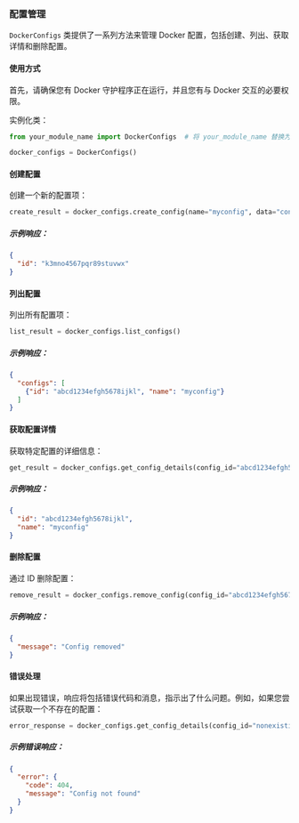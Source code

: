 ### 配置管理

`DockerConfigs` 类提供了一系列方法来管理 Docker 配置，包括创建、列出、获取详情和删除配置。

#### 使用方式

首先，请确保您有 Docker 守护程序正在运行，并且您有与 Docker 交互的必要权限。

实例化类：

```python
from your_module_name import DockerConfigs  # 将 your_module_name 替换为您模块的实际名称

docker_configs = DockerConfigs()
```

#### 创建配置

创建一个新的配置项：

```python
create_result = docker_configs.create_config(name="myconfig", data="config_data_here")
```

##### 示例响应：

```json
{
  "id": "k3mno4567pqr89stuvwx"
}
```

#### 列出配置

列出所有配置项：

```python
list_result = docker_configs.list_configs()
```

##### 示例响应：

```json
{
  "configs": [
    {"id": "abcd1234efgh5678ijkl", "name": "myconfig"}
  ]
}
```

#### 获取配置详情

获取特定配置的详细信息：

```python
get_result = docker_configs.get_config_details(config_id="abcd1234efgh5678ijkl")
```

##### 示例响应：

```json
{
  "id": "abcd1234efgh5678ijkl",
  "name": "myconfig"
}
```

#### 删除配置

通过 ID 删除配置：

```python
remove_result = docker_configs.remove_config(config_id="abcd1234efgh5678ijkl")
```

##### 示例响应：

```json
{
  "message": "Config removed"
}
```

#### 错误处理

如果出现错误，响应将包括错误代码和消息，指示出了什么问题。例如，如果您尝试获取一个不存在的配置：

```python
error_response = docker_configs.get_config_details(config_id="nonexisting")
```

##### 示例错误响应：

```json
{
  "error": {
    "code": 404,
    "message": "Config not found"
  }
}
```